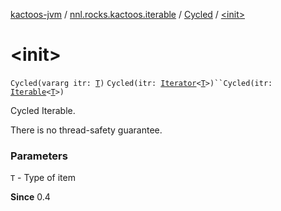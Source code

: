 [kactoos-jvm](../../index.md) / [nnl.rocks.kactoos.iterable](../index.md) / [Cycled](index.md) / [&lt;init&gt;](./-init-.md)

# &lt;init&gt;

`Cycled(vararg itr: `[`T`](index.md#T)`)`
`Cycled(itr: `[`Iterator`](https://kotlinlang.org/api/latest/jvm/stdlib/kotlin.collections/-iterator/index.html)`<`[`T`](index.md#T)`>)``Cycled(itr: `[`Iterable`](https://kotlinlang.org/api/latest/jvm/stdlib/kotlin.collections/-iterable/index.html)`<`[`T`](index.md#T)`>)`

Cycled Iterable.

There is no thread-safety guarantee.

### Parameters

`T` - Type of item

**Since**
0.4

